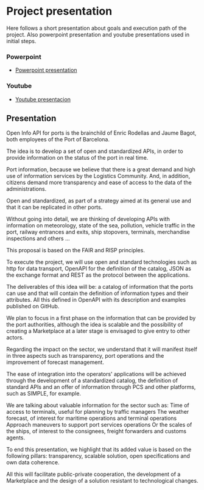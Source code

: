 # Project presentation
Here follows a short presentation about goals and execution path of the project.
Also powerpoint presentation and youtube presentations used in initial steps.

### Powerpoint
- [Powerpoint presentation](annexes/OpenInfoAPI-Presentation-20210104.pptx)

### Youtube
- [Youtube presentacion](https://youtu.be/EXYsjfSUBBE)

## Presentation

Open Info API for ports is the brainchild of Enric Rodellas and Jaume Bagot, both employees of the Port of Barcelona.

The idea is to develop a set of open and standardized APIs, in order to provide information on the status of the port in real time.

Port information, because we believe that there is a great demand and high use of information services by the Logistics Community. And, in addition, citizens demand more transparency and ease of access to the data of the administrations.

Open and standardized, as part of a strategy aimed at its general use and that it can be replicated in other ports.

Without going into detail, we are thinking of developing APIs with information on meteorology, state of the sea, pollution, vehicle traffic in the port, railway entrances and exits, ship stopovers, terminals, merchandise inspections and others ...

This proposal is based on the FAIR and RISP principles.

To execute the project, we will use open and standard technologies such as http for data transport, OpenAPI for the definition of the catalog, JSON as the exchange format and REST as the protocol between the applications.

The deliverables of this idea will be: a catalog of information that the ports can use and that will contain the definition of information types and their attributes. All this defined in OpenAPI with its description and examples published on GitHub.

We plan to focus in a first phase on the information that can be provided by the port authorities, although the idea is scalable and the possibility of creating a Marketplace at a later stage is envisaged to give entry to other actors.

Regarding the impact on the sector, we understand that it will manifest itself in three aspects such as transparency, port operations and the improvement of forecast management.

The ease of integration into the operators' applications will be achieved through the development of a standardized catalog, the definition of standard APIs and an offer of information through PCS and other platforms, such as SIMPLE, for example.

We are talking about valuable information for the sector such as:
Time of access to terminals, useful for planning by traffic managers
The weather forecast, of interest for maritime operations and terminal operations
Approach maneuvers to support port services operations
Or the scales of the ships, of interest to the consignees, freight forwarders and customs agents.

To end this presentation, we highlight that its added value is based on the following pillars: transparency, scalable solution, open specifications and own data coherence.

All this will facilitate public-private cooperation, the development of a Marketplace and the design of a solution resistant to technological changes. 
